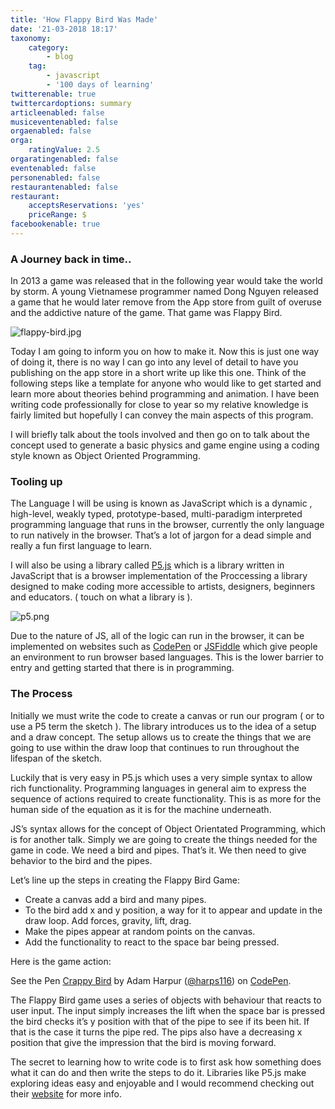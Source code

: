 ```yaml
---
title: 'How Flappy Bird Was Made'
date: '21-03-2018 18:17'
taxonomy:
    category:
        - blog
    tag:
        - javascript
        - '100 days of learning'
twitterenable: true
twittercardoptions: summary
articleenabled: false
musiceventenabled: false
orgaenabled: false
orga:
    ratingValue: 2.5
orgaratingenabled: false
eventenabled: false
personenabled: false
restaurantenabled: false
restaurant:
    acceptsReservations: 'yes'
    priceRange: $
facebookenable: true
---
```


### A Journey back in time..

In 2013 a game was released that in the following year would take the world by storm. A young Vietnamese programmer named Dong Nguyen released a game that he would later remove from the App store from guilt of overuse and the addictive nature of the game. That game was Flappy Bird.

![flappy-bird.jpg](https://steemitimages.com/DQmeb1KvmvKkkGMwC4R7LgCvPNr9ajFWSjaHJCHyZxniYbn/flappy-bird.jpg)
 
Today I am going to inform you on how to make it. Now this is just one way of doing it, there is no way I can go into any level of detail to have you publishing on the app store in a short write up like this one.  Think of the following steps like a template for anyone who would like to get started and learn more about theories behind programming and animation. I have been writing code professionally for close to year so my relative knowledge is fairly limited but hopefully I can convey the main aspects of this program.

I will briefly talk about the tools involved and then go on to talk about the concept used to generate a basic physics and game engine using a coding style known as Object Oriented Programming.

### Tooling up

The Language I will be using is known as JavaScript which is a dynamic , high-level, weakly typed, prototype-based, multi-paradigm interpreted programming language that runs in the browser, currently the only language to run natively in the browser. That’s a lot of jargon for a dead simple and really a fun first language to learn.

I will also be using a library called [P5.js](https://p5js.org/) which is a library written in JavaScript that is a browser implementation of the Proccessing a library designed to make coding more accessible to artists, designers, beginners and educators. ( touch on what a library is ).

![p5.png](https://steemitimages.com/DQmengU6tTprJhhsGvdRS42G6F1gPQqTszdejzSBFpYkChk/p5.png)

Due to the nature of JS, all of the logic can run in the browser, it can be implemented on websites such as [CodePen](https://codepen.io) or [JSFiddle](https://jsfiddle.net/) which give people an environment to run browser based languages. This is the lower barrier to entry and getting started that there is in programming.

### The Process

Initially we must write the code to create a canvas or run our program ( or to use a P5 term the sketch ). The library introduces us to the idea of a setup and a draw concept. The setup allows us to create the things that we are going to use within the draw loop that continues to run throughout the lifespan of the sketch.

Luckily that is very easy in P5.js which uses a very simple syntax to allow rich functionality. Programming languages in general aim to express the sequence of actions required to create functionality. This is as more for the human side of the equation as it is for the machine underneath. 

JS’s syntax allows for the concept of Object Orientated Programming, which is for another talk. Simply we are going to create the things needed for the game in code. We need a bird and pipes. That’s it. We then need to give behavior to the bird and the pipes.

Let’s line up the steps in creating the Flappy Bird Game:
* Create a canvas add a bird and many pipes.  
* To the bird add x and y position, a way for it to appear and update in the draw loop. Add forces, gravity, lift, drag.
*  Make the pipes appear at random points on the canvas.
*  Add the functionality to react to the space bar being pressed.

Here is the game action:

<p data-height="265" data-theme-id="0" data-slug-hash="KQwOKL" data-default-tab="js,result" data-user="harps116" data-embed-version="2" data-pen-title="Crappy Bird" class="codepen">See the Pen <a href="https://codepen.io/harps116/pen/KQwOKL/">Crappy Bird</a> by Adam Harpur (<a href="https://codepen.io/harps116">@harps116</a>) on <a href="https://codepen.io">CodePen</a>.</p>
<script async src="https://production-assets.codepen.io/assets/embed/ei.js"></script>


The Flappy Bird game uses a series of objects with behaviour that reacts to user input. The input simply increases the lift when the space bar is pressed the bird checks it’s y position with that of the pipe to see if its been hit. If that is the case it turns the pipe red. The pips also have a decreasing x position that give the impression that the bird is moving forward. 

The secret to learning how to write code is to first ask how something does what it can do and then write the steps to do it. Libraries like P5.js make exploring ideas easy and enjoyable and I would recommend checking out their [website](https://p5js.org/) for more info.